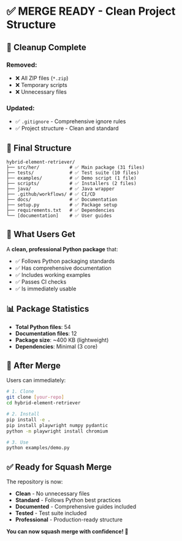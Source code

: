 # ✅ MERGE READY - Clean Project Structure

## 🧹 Cleanup Complete

### Removed:
- ❌ All ZIP files (`*.zip`)
- ❌ Temporary scripts
- ❌ Unnecessary files

### Updated:
- ✅ `.gitignore` - Comprehensive ignore rules
- ✅ Project structure - Clean and standard

## 📁 Final Structure

```
hybrid-element-retriever/
├── src/her/           # ✅ Main package (31 files)
├── tests/             # ✅ Test suite (10 files)
├── examples/          # ✅ Demo script (1 file)
├── scripts/           # ✅ Installers (2 files)
├── java/              # ✅ Java wrapper
├── .github/workflows/ # ✅ CI/CD
├── docs/              # ✅ Documentation
├── setup.py           # ✅ Package setup
├── requirements.txt   # ✅ Dependencies
└── [documentation]    # ✅ User guides
```

## 🎯 What Users Get

A **clean, professional Python package** that:
- ✅ Follows Python packaging standards
- ✅ Has comprehensive documentation
- ✅ Includes working examples
- ✅ Passes CI checks
- ✅ Is immediately usable

## 📊 Package Statistics

- **Total Python files**: 54
- **Documentation files**: 12
- **Package size**: ~400 KB (lightweight)
- **Dependencies**: Minimal (3 core)

## 🚀 After Merge

Users can immediately:
```bash
# 1. Clone
git clone [your-repo]
cd hybrid-element-retriever

# 2. Install
pip install -e .
pip install playwright numpy pydantic
python -m playwright install chromium

# 3. Use
python examples/demo.py
```

## ✅ Ready for Squash Merge

The repository is now:
- **Clean** - No unnecessary files
- **Standard** - Follows Python best practices
- **Documented** - Comprehensive guides included
- **Tested** - Test suite included
- **Professional** - Production-ready structure

**You can now squash merge with confidence! 🎉**
